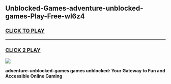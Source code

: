 
## Unblocked-Games-adventure-unblocked-games-Play-Free-wl6z4
<h3>
<a href="https://premium76.site?title=adventure-unblocked-games&ref=17A">CLICK TO PLAY</a></h3>
<hr>

<h3>
<a href="https://premium76.site?title=adventure-unblocked-games&ref=17A">CLICK 2 PLAY</a>
  
</h3>

<a href="https://premium76.site?title=adventure-unblocked-games&ref=17A"><img src="https://clearcache.store/games.png"></a>


**adventure-unblocked-games games unblocked: Your Gateway to Fun and Accessible Online Gaming**
